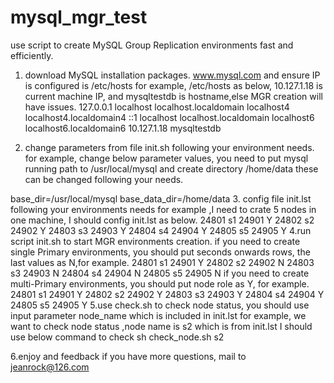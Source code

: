 # mysql_mgr_test
use script to create MySQL Group Replication environments fast and efficiently.

1. download MySQL installation packages. www.mysql.com and ensure IP is configured is /etc/hosts
for example, /etc/hosts as below, 10.127.1.18 is current machine IP, and mysqltestdb is hostname,else MGR creation will have issues.
127.0.0.1   localhost localhost.localdomain localhost4 localhost4.localdomain4
::1         localhost localhost.localdomain localhost6 localhost6.localdomain6
10.127.1.18  mysqltestdb

2. change parameters from file init.sh following your environment needs.
for example, change below parameter values, you need to put mysql running path to /usr/local/mysql and create directory /home/data
these can be changed following your needs.

base_dir=/usr/local/mysql
base_data_dir=/home/data
3. config file init.lst following your environments needs
for example ,I need to crate 5 nodes in one machine, I should config init.lst as below.
24801 s1  24901 Y
24802 s2  24902 Y 
24803 s3  24903 Y 
24804 s4  24904 Y
24805 s5  24905 Y 
4.run script init.sh to start MGR environments creation.
if you need to create single Primary environments, you should put seconds onwards rows, the last values as N,for example.
24801 s1  24901 Y
24802 s2  24902 N 
24803 s3  24903 N 
24804 s4  24904 N
24805 s5  24905 N
if you need to create multi-Primary environments, you should put node role as Y, for example.
24801 s1  24901 Y
24802 s2  24902 Y 
24803 s3  24903 Y 
24804 s4  24904 Y
24805 s5  24905 Y 
5.use check.sh to check node status, you should use input parameter node_name which is included in init.lst
for example, we want to check node status ,node name is s2 which is from init.lst
I should use below command to check
sh check_node.sh s2

6.enjoy and feedback if you have more questions, mail to jeanrock@126.com


